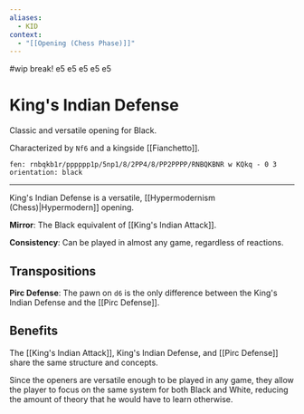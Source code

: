```yaml
---
aliases:
  - KID
context:
  - "[[Opening (Chess Phase)]]"
---
```


#wip break! e5 e5 e5 e5 e5 

# King's Indian Defense

Classic and versatile opening for Black.

Characterized by `Nf6` and a kingside [[Fianchetto]].

```chesser
fen: rnbqkb1r/pppppp1p/5np1/8/2PP4/8/PP2PPPP/RNBQKBNR w KQkq - 0 3
orientation: black
```

---

King's Indian Defense is a versatile, [[Hypermodernism (Chess)|Hypermodern]] opening.

**Mirror**: The Black equivalent of [[King's Indian Attack]].

**Consistency**: Can be played in almost any game, regardless of reactions.

## Transpositions

**Pirc Defense**: The pawn on `d6` is the only difference between the King's Indian Defense and the [[Pirc Defense]].

## Benefits

The [[King's Indian Attack]], King's Indian Defense, and [[Pirc Defense]] share the same structure and concepts.

Since the openers are versatile enough to be played in any game, they allow the player to focus on the same system for both Black and White, reducing the amount of theory that he would have to learn otherwise.
